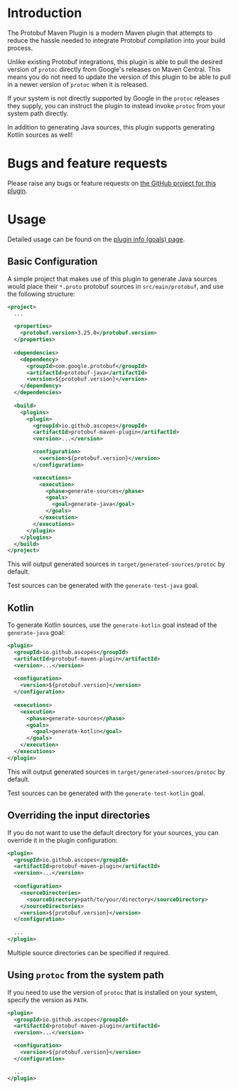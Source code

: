 Introduction
============

The Protobuf Maven Plugin is a modern Maven plugin that attempts to reduce the hassle needed to
integrate Protobuf compilation into your build process.

Unlike existing Protobuf integrations, this plugin is able to pull the desired version of
`protoc` directly from Google's releases on Maven Central. This means you do not need to update 
the version of this plugin to be able to pull in a newer version of `protoc` when it is released.

If your system is not directly supported by Google in the `protoc` releases they supply, you can
instruct the plugin to instead invoke `protoc` from your system path directly.

In addition to generating Java sources, this plugin supports generating Kotlin sources as well!

Bugs and feature requests
=========================

Please raise any bugs or feature requests on 
[the GitHub project for this plugin](https://github.com/ascopes/protobuf-maven-plugin/issues).

Usage
=====

Detailed usage can be found on the [plugin info (goals) page](plugin-info.html).

Basic Configuration
-------------------

A simple project that makes use of this plugin to generate Java sources would place their
`*.proto` protobuf sources in `src/main/protobuf`, and use the following structure:

```xml
<project>
  ...

  <properties>
    <protobuf.version>3.25.0</protobuf.version>
  </properties>
  
  <dependencies>
    <dependency>
      <groupId>com.google.protobuf</groupId>
      <artifactId>protobuf-java</artifactId>
      <version>${protobuf.version}</version>
    </dependency>
  </dependencies>
  
  <build>
    <plugins>
      <plugin>
        <groupId>io.github.ascopes</groupId>
        <artifactId>protobuf-maven-plugin</artifactId>
        <version>...</version>

        <configuration>
          <version>${protobuf.version}</version>
        </configuration>

        <executions>
          <execution>
            <phase>generate-sources</phase>
            <goals>
              <goal>generate-java</goal>
            </goals>
          </execution>
        </executions>
      </plugin>
    </plugins>
  </build>
</project>
```

This will output generated sources in `target/generated-sources/protoc` by default.

Test sources can be generated with the `generate-test-java` goal.

Kotlin
------

To generate Kotlin sources, use the `generate-kotlin` goal instead of the `generate-java` goal:

```xml
<plugin>
  <groupId>io.github.ascopes</groupId>
  <artifactId>protobuf-maven-plugin</artifactId>
  <version>...</version>
  
  <configuration>
    <version>${protobuf.version}</version>
  </configuration>
  
  <executions>
    <execution>
      <phase>generate-sources</phase>
      <goals>
        <goal>generate-kotlin</goal>
      </goals>
    </execution>
  </executions>
</plugin>
```

This will output generated sources in `target/generated-sources/protoc` by default.

Test sources can be generated with the `generate-test-kotlin` goal.

Overriding the input directories
--------------------------------

If you do not want to use the default directory for your sources, you can override it in the
plugin configuration:

```xml
<plugin>
  <groupId>io.github.ascopes</groupId>
  <artifactId>protobuf-maven-plugin</artifactId>
  <version>...</version>
  
  <configuration>
    <sourceDirectories>
      <sourceDirectory>path/to/your/directory</sourceDirectory>
    </sourceDirectories>
    <version>${protobuf.version}</version>
  </configuration>
  
  ...
</plugin>
```

Multiple source directories can be specified if required.

Using `protoc` from the system path
-----------------------------------

If you need to use the version of `protoc` that is installed on your system, specify the version
as `PATH`.

```xml
<plugin>
  <groupId>io.github.ascopes</groupId>
  <artifactId>protobuf-maven-plugin</artifactId>
  <version>...</version>

  <configuration>
    <version>${protobuf.version}</version>
  </configuration>

  ...
</plugin>
```
